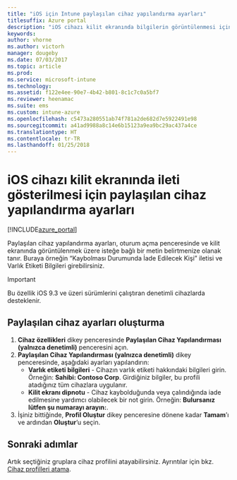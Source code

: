 ```yaml
---
title: "iOS için Intune paylaşılan cihaz yapılandırma ayarları"
titlesuffix: Azure portal
description: "iOS cihazı kilit ekranında bilgilerin görüntülenmesi için kullanabileceğiniz Intune ayarlarını öğrenin.\""
keywords: 
author: vhorne
ms.author: victorh
manager: dougeby
ms.date: 07/03/2017
ms.topic: article
ms.prod: 
ms.service: microsoft-intune
ms.technology: 
ms.assetid: f122e4ee-90e7-4b42-b801-8c1c7c0a5bf7
ms.reviewer: heenamac
ms.suite: ems
ms.custom: intune-azure
ms.openlocfilehash: c5473a280551ab74f781a2de682d7e5922491e98
ms.sourcegitcommit: a41ad9988a8c14e6b15123a9ea9bc29ac437a4ce
ms.translationtype: HT
ms.contentlocale: tr-TR
ms.lasthandoff: 01/25/2018
---
```

# <a name="shared-device-configuration-settings-to-display-messages-on-the-ios-device-lock-screen"></a>iOS cihazı kilit ekranında ileti gösterilmesi için paylaşılan cihaz yapılandırma ayarları

[!INCLUDE[azure_portal](./includes/azure_portal.md)]

Paylaşılan cihaz yapılandırma ayarları, oturum açma penceresinde ve kilit ekranında görüntülenmek üzere isteğe bağlı bir metin belirtmenize olanak tanır. Buraya örneğin “Kaybolması Durumunda İade Edilecek Kişi” iletisi ve Varlık Etiketi Bilgileri girebilirsiniz. 

>[!IMPORTANT]
> Bu özellik iOS 9.3 ve üzeri sürümlerini çalıştıran denetimli cihazlarda desteklenir.

## <a name="create-shared-device-settings"></a>Paylaşılan cihaz ayarları oluşturma

1. **Cihaz özellikleri** dikey penceresinde **Paylaşılan Cihaz Yapılandırması (yalnızca denetimli)** penceresini açın.
2. **Paylaşılan Cihaz Yapılandırması (yalnızca denetimli)** dikey penceresinde, aşağıdaki ayarları yapılandırın:
    - **Varlık etiketi bilgileri** - Cihazın varlık etiketi hakkındaki bilgileri girin. Örneğin: **Sahibi: Contoso Corp**. Girdiğiniz bilgiler, bu profili atadığınız tüm cihazlara uygulanır.
    - **Kilit ekranı dipnotu** - Cihaz kaybolduğunda veya çalındığında iade edilmesine yardımcı olabilecek bir not girin. Örneğin: **Bulursanız lütfen şu numarayı arayın:**.
3. İşiniz bittiğinde, **Profil Oluştur** dikey penceresine dönene kadar **Tamam**’ı ve ardından **Oluştur**’u seçin. 


## <a name="next-steps"></a>Sonraki adımlar

Artık seçtiğiniz gruplara cihaz profilini atayabilirsiniz. Ayrıntılar için bkz. [Cihaz profilleri atama](device-profile-assign.md).
